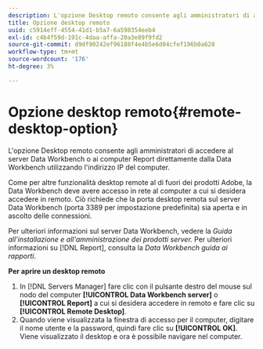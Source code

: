 ```yaml
---
description: L'opzione Desktop remoto consente agli amministratori di accedere al server Data Workbench o ai computer Report direttamente dalla Data Workbench utilizzando l'indirizzo IP del computer.
title: Opzione desktop remoto
uuid: c5914eff-4554-41d1-b5a7-6a598354eeb4
exl-id: c4b4f59d-191c-4daa-affa-20a3e89f9fd2
source-git-commit: d9df90242ef96188f4e4b5e6d04cfef196b0a628
workflow-type: tm+mt
source-wordcount: '176'
ht-degree: 3%

---
```


# Opzione desktop remoto{#remote-desktop-option}

L&#39;opzione Desktop remoto consente agli amministratori di accedere al server Data Workbench o ai computer Report direttamente dalla Data Workbench utilizzando l&#39;indirizzo IP del computer.

Come per altre funzionalità desktop remote al di fuori dei prodotti Adobe, la Data Workbench deve avere accesso in rete al computer a cui si desidera accedere in remoto. Ciò richiede che la porta desktop remota sul server Data Workbench (porta 3389 per impostazione predefinita) sia aperta e in ascolto delle connessioni.

Per ulteriori informazioni sul server Data Workbench, vedere la *Guida all&#39;installazione e all&#39;amministrazione dei prodotti server.* Per ulteriori informazioni su  [!DNL Report], consulta la  *Data Workbench guida ai rapporti*.

**Per aprire un desktop remoto**

1. In [!DNL Servers Manager] fare clic con il pulsante destro del mouse sul nodo del computer **[!UICONTROL Data Workbench server]** o **[!UICONTROL Report]** a cui si desidera accedere in remoto e fare clic su **[!UICONTROL Remote Desktop]**.
1. Quando viene visualizzata la finestra di accesso per il computer, digitare il nome utente e la password, quindi fare clic su **[!UICONTROL OK]**. Viene visualizzato il desktop e ora è possibile navigare nel computer.
